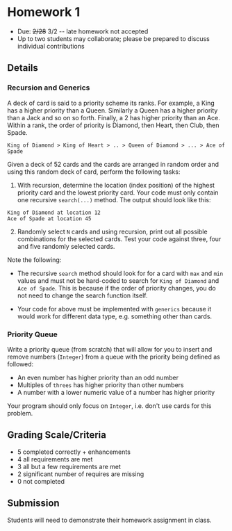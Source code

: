 # Homework 1

* Due: ~~2/28~~ 3/2 -- late homework not accepted
* Up to two students may collaborate; please be prepared to discuss individual contributions

## Details

### Recursion and Generics

A deck of card is said to a priority scheme its ranks.  For example, a King has a higher priority than a Queen.  Similarly a Queen has a higher priority than a Jack and so on so forth.  Finally, a 2 has higher priority than an Ace.  Within a rank, the order of priority is Diamond, then Heart, then Club, then Spade.

```
King of Diamond > King of Heart > .. > Queen of Diamond > ... > Ace of Spade
```

Given a deck of 52 cards and the cards are arranged in random order and using this random deck of card, perform the following tasks:

1. With recursion, determine the location (index position) of the highest priority card and the lowest priority card.  Your code must only contain one recursive `search(...)` method.  The output should look like this:

```
King of Diamond at location 12
Ace of Spade at location 45
```

2. Randomly select `N` cards and using recursion, print out all possible combinations for the selected cards.  Test your code against three, four and five randomly selected cards.

Note the following:

- The recursive `search` method should look for for a card with `max` and `min` values and must not be hard-coded to search for `King of Diamond` and `Ace of Spade`.  This is because if the order of priority changes, you do not need to change the search function itself.

- Your code for above must be implemented with `generics` because it would work for different data type, e.g. something other than cards.

### Priority Queue

Write a priority queue (from scratch) that will allow for you to insert and remove numbers (`Integer`) from a queue with the priority being defined as followed:

- An even number has higher priority than an odd number
- Multiples of `threes` has higher priority than other numbers
- A number with a lower numeric value of a number has higher priority

Your program should only focus on `Integer`, i.e. don't use cards for this problem.

## Grading Scale/Criteria

* 5 completed correctly + enhancements
* 4 all requirements are met
* 3 all but a few requirements are met
* 2 significant number of requires are missing
* 0 not completed

## Submission

Students will need to demonstrate their homework assignment in class.
